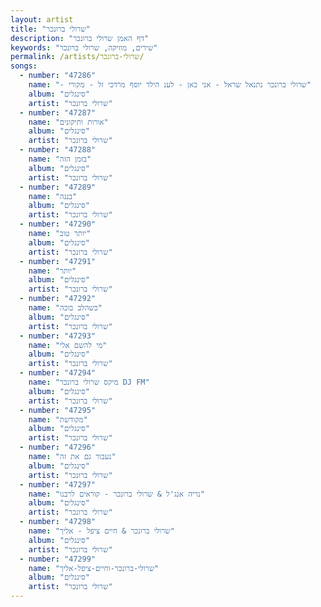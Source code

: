 ```yaml
---
layout: artist
title: "שרולי ברונכר"
description: "דף האמן שרולי ברונכר"
keywords: "שירים, מוזיקה, שרולי ברונכר"
permalink: /artists/שרולי-ברונכר/
songs:
  - number: "47286"
    name: "- שרולי ברונכר נתנאל שראל - אני כאן - לענ הילד יוסף מרדכי זל - מקורי"
    album: "סינגלים"
    artist: "שרולי ברונכר"
  - number: "47287"
    name: "אורות ותיקונים"
    album: "סינגלים"
    artist: "שרולי ברונכר"
  - number: "47288"
    name: "בזמן הזה"
    album: "סינגלים"
    artist: "שרולי ברונכר"
  - number: "47289"
    name: "בננה"
    album: "סינגלים"
    artist: "שרולי ברונכר"
  - number: "47290"
    name: "יותר טוב"
    album: "סינגלים"
    artist: "שרולי ברונכר"
  - number: "47291"
    name: "יותר"
    album: "סינגלים"
    artist: "שרולי ברונכר"
  - number: "47292"
    name: "כשהלב בוכה"
    album: "סינגלים"
    artist: "שרולי ברונכר"
  - number: "47293"
    name: "מי להשם אלי"
    album: "סינגלים"
    artist: "שרולי ברונכר"
  - number: "47294"
    name: "מיקס שרולי ברונכר DJ FM"
    album: "סינגלים"
    artist: "שרולי ברונכר"
  - number: "47295"
    name: "מקודשת"
    album: "סינגלים"
    artist: "שרולי ברונכר"
  - number: "47296"
    name: "נעבור גם את זה"
    album: "סינגלים"
    artist: "שרולי ברונכר"
  - number: "47297"
    name: "נריה אנג'ל & שרולי ברונכר - קוראים לרבנו"
    album: "סינגלים"
    artist: "שרולי ברונכר"
  - number: "47298"
    name: "שרולי ברונכר & חיים ציפל - אליך"
    album: "סינגלים"
    artist: "שרולי ברונכר"
  - number: "47299"
    name: "שרולי-ברונכר-וחיים-ציפל-אליך"
    album: "סינגלים"
    artist: "שרולי ברונכר"
---
```

